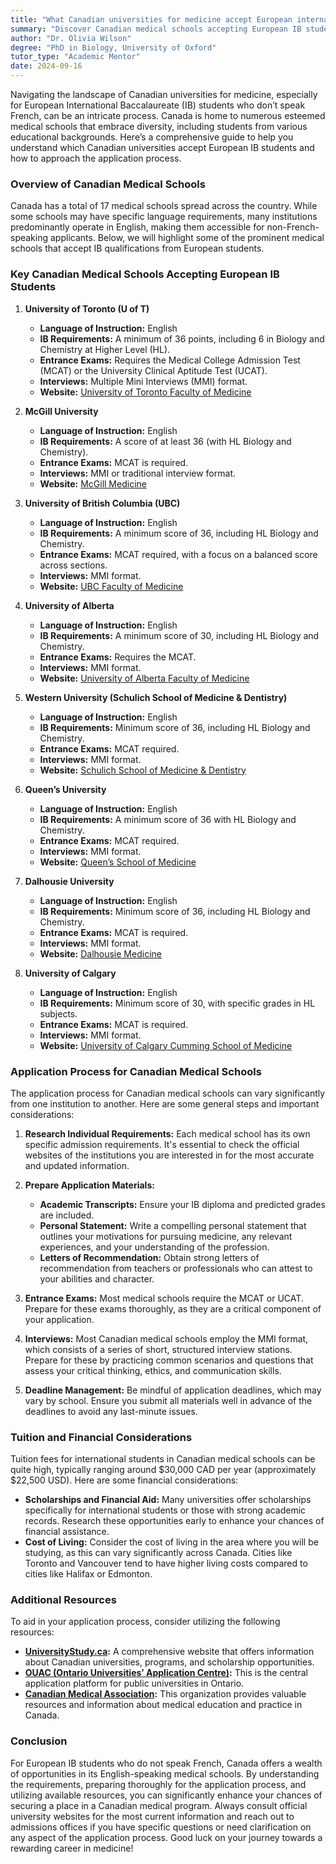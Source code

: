 ```yaml
---
title: "What Canadian universities for medicine accept European international baccalaureate students that don’t speak French?"
summary: "Discover Canadian medical schools accepting European IB students who don't speak French, with guidance on the application process and language requirements."
author: "Dr. Olivia Wilson"
degree: "PhD in Biology, University of Oxford"
tutor_type: "Academic Mentor"
date: 2024-09-16
---
```


Navigating the landscape of Canadian universities for medicine, especially for European International Baccalaureate (IB) students who don’t speak French, can be an intricate process. Canada is home to numerous esteemed medical schools that embrace diversity, including students from various educational backgrounds. Here’s a comprehensive guide to help you understand which Canadian universities accept European IB students and how to approach the application process.

### Overview of Canadian Medical Schools

Canada has a total of 17 medical schools spread across the country. While some schools may have specific language requirements, many institutions predominantly operate in English, making them accessible for non-French-speaking applicants. Below, we will highlight some of the prominent medical schools that accept IB qualifications from European students.

### Key Canadian Medical Schools Accepting European IB Students

1. **University of Toronto (U of T)**
   - **Language of Instruction:** English
   - **IB Requirements:** A minimum of 36 points, including 6 in Biology and Chemistry at Higher Level (HL).
   - **Entrance Exams:** Requires the Medical College Admission Test (MCAT) or the University Clinical Aptitude Test (UCAT).
   - **Interviews:** Multiple Mini Interviews (MMI) format.
   - **Website:** [University of Toronto Faculty of Medicine](https://medicine.utoronto.ca)

2. **McGill University**
   - **Language of Instruction:** English
   - **IB Requirements:** A score of at least 36 (with HL Biology and Chemistry).
   - **Entrance Exams:** MCAT is required.
   - **Interviews:** MMI or traditional interview format.
   - **Website:** [McGill Medicine](https://www.mcgill.ca/medicine)

3. **University of British Columbia (UBC)**
   - **Language of Instruction:** English
   - **IB Requirements:** A minimum score of 36, including HL Biology and Chemistry.
   - **Entrance Exams:** MCAT required, with a focus on a balanced score across sections.
   - **Interviews:** MMI format.
   - **Website:** [UBC Faculty of Medicine](https://medicine.ubc.ca)

4. **University of Alberta**
   - **Language of Instruction:** English
   - **IB Requirements:** A minimum score of 30, including HL Biology and Chemistry.
   - **Entrance Exams:** Requires the MCAT.
   - **Interviews:** MMI format.
   - **Website:** [University of Alberta Faculty of Medicine](https://www.ualberta.ca/medicine)

5. **Western University (Schulich School of Medicine & Dentistry)**
   - **Language of Instruction:** English
   - **IB Requirements:** Minimum score of 36, including HL Biology and Chemistry.
   - **Entrance Exams:** MCAT required.
   - **Interviews:** MMI format.
   - **Website:** [Schulich School of Medicine & Dentistry](https://www.schulich.uwo.ca/)

6. **Queen’s University**
   - **Language of Instruction:** English
   - **IB Requirements:** A minimum score of 36 with HL Biology and Chemistry.
   - **Entrance Exams:** MCAT required.
   - **Interviews:** MMI format.
   - **Website:** [Queen’s School of Medicine](https://meds.queensu.ca/)

7. **Dalhousie University**
   - **Language of Instruction:** English
   - **IB Requirements:** Minimum score of 36, including HL Biology and Chemistry.
   - **Entrance Exams:** MCAT is required.
   - **Interviews:** MMI format.
   - **Website:** [Dalhousie Medicine](https://medicine.dal.ca)

8. **University of Calgary**
   - **Language of Instruction:** English
   - **IB Requirements:** Minimum score of 30, with specific grades in HL subjects.
   - **Entrance Exams:** MCAT is required.
   - **Interviews:** MMI format.
   - **Website:** [University of Calgary Cumming School of Medicine](https://cumming.ucalgary.ca/)

### Application Process for Canadian Medical Schools

The application process for Canadian medical schools can vary significantly from one institution to another. Here are some general steps and important considerations:

1. **Research Individual Requirements:**
   Each medical school has its own specific admission requirements. It's essential to check the official websites of the institutions you are interested in for the most accurate and updated information. 

2. **Prepare Application Materials:**
   - **Academic Transcripts:** Ensure your IB diploma and predicted grades are included.
   - **Personal Statement:** Write a compelling personal statement that outlines your motivations for pursuing medicine, any relevant experiences, and your understanding of the profession.
   - **Letters of Recommendation:** Obtain strong letters of recommendation from teachers or professionals who can attest to your abilities and character.

3. **Entrance Exams:**
   Most medical schools require the MCAT or UCAT. Prepare for these exams thoroughly, as they are a critical component of your application.

4. **Interviews:**
   Most Canadian medical schools employ the MMI format, which consists of a series of short, structured interview stations. Prepare for these by practicing common scenarios and questions that assess your critical thinking, ethics, and communication skills.

5. **Deadline Management:**
   Be mindful of application deadlines, which may vary by school. Ensure you submit all materials well in advance of the deadlines to avoid any last-minute issues.

### Tuition and Financial Considerations

Tuition fees for international students in Canadian medical schools can be quite high, typically ranging around $30,000 CAD per year (approximately $22,500 USD). Here are some financial considerations:

- **Scholarships and Financial Aid:** Many universities offer scholarships specifically for international students or those with strong academic records. Research these opportunities early to enhance your chances of financial assistance.
- **Cost of Living:** Consider the cost of living in the area where you will be studying, as this can vary significantly across Canada. Cities like Toronto and Vancouver tend to have higher living costs compared to cities like Halifax or Edmonton.
  
### Additional Resources

To aid in your application process, consider utilizing the following resources:

- **[UniversityStudy.ca](https://www.universitystudy.ca):** A comprehensive website that offers information about Canadian universities, programs, and scholarship opportunities.
- **[OUAC (Ontario Universities’ Application Centre)](https://www.ouac.on.ca):** This is the central application platform for public universities in Ontario.
- **[Canadian Medical Association](https://www.cma.ca):** This organization provides valuable resources and information about medical education and practice in Canada.

### Conclusion

For European IB students who do not speak French, Canada offers a wealth of opportunities in its English-speaking medical schools. By understanding the requirements, preparing thoroughly for the application process, and utilizing available resources, you can significantly enhance your chances of securing a place in a Canadian medical program. Always consult official university websites for the most current information and reach out to admissions offices if you have specific questions or need clarification on any aspect of the application process. Good luck on your journey towards a rewarding career in medicine!
    